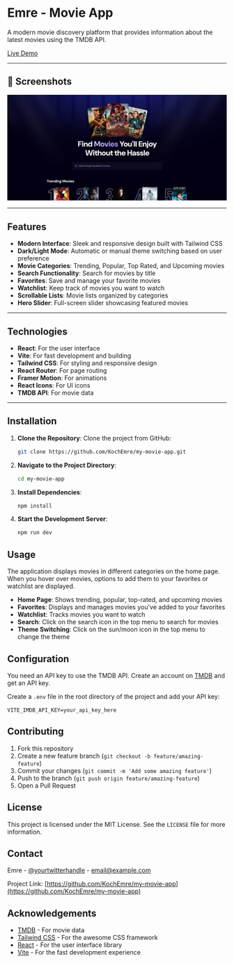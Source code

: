 # Emre - Movie App

A modern movie discovery platform that provides information about the latest movies using the TMDB API.

[Live Demo](https://kochemre.github.io/my-movie-app/)

---

## 📸 Screenshots

![Homepage](./screenshots/homepage.webp)

---

## Features

- **Modern Interface**: Sleek and responsive design built with Tailwind CSS
- **Dark/Light Mode**: Automatic or manual theme switching based on user preference
- **Movie Categories**: Trending, Popular, Top Rated, and Upcoming movies
- **Search Functionality**: Search for movies by title
- **Favorites**: Save and manage your favorite movies
- **Watchlist**: Keep track of movies you want to watch
- **Scrollable Lists**: Movie lists organized by categories
- **Hero Slider**: Full-screen slider showcasing featured movies

---

## Technologies

- **React**: For the user interface
- **Vite**: For fast development and building
- **Tailwind CSS**: For styling and responsive design
- **React Router**: For page routing
- **Framer Motion**: For animations
- **React Icons**: For UI icons
- **TMDB API**: For movie data

---

## Installation

1. **Clone the Repository**:
   Clone the project from GitHub:

   ```bash
   git clone https://github.com/KochEmre/my-movie-app.git
   ```

2. **Navigate to the Project Directory**:
   ```bash
   cd my-movie-app
   ```

3. **Install Dependencies**:
   ```bash
   npm install
   ```

4. **Start the Development Server**:
   ```bash
   npm run dev
   ```

## Usage

The application displays movies in different categories on the home page. When you hover over movies, options to add them to your favorites or watchlist are displayed.

- **Home Page**: Shows trending, popular, top-rated, and upcoming movies
- **Favorites**: Displays and manages movies you've added to your favorites
- **Watchlist**: Tracks movies you want to watch
- **Search**: Click on the search icon in the top menu to search for movies
- **Theme Switching**: Click on the sun/moon icon in the top menu to change the theme

## Configuration

You need an API key to use the TMDB API. Create an account on [TMDB](https://www.themoviedb.org/) and get an API key.

Create a `.env` file in the root directory of the project and add your API key:

```
VITE_IMDB_API_KEY=your_api_key_here
```

## Contributing

1. Fork this repository
2. Create a new feature branch (`git checkout -b feature/amazing-feature`)
3. Commit your changes (`git commit -m 'Add some amazing feature'`)
4. Push to the branch (`git push origin feature/amazing-feature`)
5. Open a Pull Request

## License

This project is licensed under the MIT License. See the `LICENSE` file for more information.

## Contact

Emre - [@yourtwitterhandle](https://twitter.com/yourtwitterhandle) - email@example.com

Project Link: [https://github.com/KochEmre/my-movie-app](https://github.com/KochEmre/my-movie-app)

## Acknowledgements

- [TMDB](https://www.themoviedb.org/) - For movie data
- [Tailwind CSS](https://tailwindcss.com/) - For the awesome CSS framework
- [React](https://reactjs.org/) - For the user interface library
- [Vite](https://vitejs.dev/) - For the fast development experience
